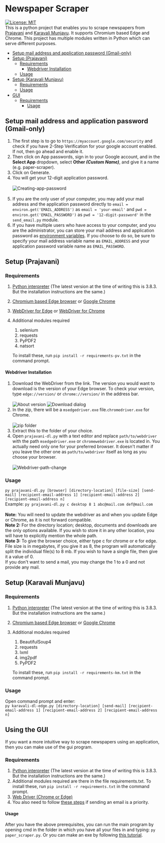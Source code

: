 # Newspaper Scraper
[![License: MIT](https://img.shields.io/github/license/Electronica-dev/Newspaper-scraper)](https://opensource.org/licenses/MIT)
<br/>This is a python project that enables you to scrape newspapers from [Prajavani](http://epaper.prajavani.net) and [Karavali Munjavu](http://www.karavalimunjavu.com/). It supports Chromium based Edge and Chrome.
This project has multiple modules written in Python which can serve different purposes.

- [Setup mail address and application password (Gmail-only)](#setup-mail-address-and-application-password-gmail-only)
- [Setup (Prajavani)](#setup-prajavani)
   * [Requirements](#requirements)
     + [Webdriver Installation](#webdriver-installation)
   * [Usage](#usage)
- [Setup (Karavali Munjavu)](#setup-karavali-munjavu)
   * [Requirements](#requirements-1)
   * [Usage](#usage-1)
- [GUI](#using-the-gui)
   * [Requirements](#requirements-1)
     * [Usage](#usage-2)
## Setup mail address and application password (Gmail-only)
1. The first step is to go to `https://myaccount.google.com/security` and check if you have 2-Step Verification for your google account enabled. If not, then go ahead and enable it.
2. Then click on App passwords, sign in to your Google account, and in the **Select App** dropdown, select __Other *(Custom Name)*__, and give it a name (e.g. paper-scraper).
3. Click on Generate.
4. You will get your 12-digit application password.<br/><br/>![Creating-app-password](../assets/newspaper-scraper/paper-scraper.gif)<br/><br/>
5. If you are the only user of your computer, you may add your mail address and the application password directly to `email = environ.get('EMAIL_ADDRESS')` as `email = 'your-email'` and `pwd = environ.get('EMAIL_PASSWORD')` as `pwd = '12-digit-password'` in the `send_email.py` module.
6. If you have multiple users who have access to your computer, and you are the administrator, you can store your mail address and application password as [environment variables](https://www.twilio.com/blog/2017/01/how-to-set-environment-variables.html). If you choose to do so, be sure to specify your mail address variable name as `EMAIL_ADDRESS` and your application password variable name as `EMAIL_PASSWORD`.
## Setup (Prajavani) 
### Requirements
1. [Python interpreter](https://www.ics.uci.edu/~pattis/common/handouts/pythoneclipsejava/python.html) (The latest version at the time of writing this is 3.8.3. But the installation instructions are the same.)
2. [Chromium based Edge browser](https://www.microsoft.com/en-us/edge) or [Google Chrome](https://www.google.com/intl/en_in/chrome/)
3. [WebDriver for Edge](https://msedgewebdriverstorage.z22.web.core.windows.net/) or [WebDriver for Chrome](https://chromedriver.storage.googleapis.com/index.html)
4. Additional modules required
   1. selenium
   2. requests
   3. PyPDF2
   4. natsort
   
   To install these, run `pip install -r requirements-pv.txt` in the command prompt.
#### Webdriver Installation
1. Download the WebDriver from the link. The version you would want to download is the version of your Edge browser. To check your version, type `edge://version/` or `chrome://version/` in the address bar.
<br/><br/>![About version](../assets/newspaper-scraper/edge-webdriver-download-delay-10ms.gif)
![Download dialog](../assets/newspaper-scraper/download-dialog.png)
2. In the zip, there will be a `msedgedriver.exe` file.`chromedriver.exe` for Chrome.<br/><br/>![zip folder](../assets/newspaper-scraper/zip-folder.png)
3. Extract this to the folder of your choice.
4. Open `prajavani-dl.py` with a text editor and replace `path/to/webdriver` with the path `msedgedriver.exe` or `chromewebdriver.exe` is located in. You actually need only one for your preferred browser. It doesn't matter if you leave the other one as `path/to/webdriver` itself as long as you choose your browser.<br/><br/>![Webdriver-path-change](../assets/newspaper-scraper/change-webdriver-location.gif) 
### Usage
`py prajavani-dl.py [browser] [directory-location] [file-size] [send-mail] [recipient-email-address 1] [recipient-email-address 2] [recipient-email-address n]`
<br/>Example: `py prajavani-dl.py c desktop 8 1 abc@mail.com def@mail.com`<br/>
<br/>**Note:** You will need to update the webdriver as and when you update Edge or Chrome, as it is not forward compatible.
<br/>**Note 2:** For the directory location; desktop, documents and downloads are the only options available. If you wish to store it in any other location, you will have to explicitly mention the whole path.
<br/>**Note 3:** To give the browser choice, either type c for chrome or e for edge.
<br/>File size is in megabytes, if you give it as 8, the program will automatically split the individual file(s) to 8 mb. If you wish to have a single file, then give it a value of 0.
<br/>If you don't want to send a mail, you may change the 1 to a 0 and not provide any mail.
## Setup (Karavali Munjavu)
### Requirements
1. [Python interpreter](https://www.ics.uci.edu/~pattis/common/handouts/pythoneclipsejava/python.html) (The latest version at the time of writing this is 3.8.3. But the installation instructions are the same.)
2. [Chromium based Edge browser](https://www.microsoft.com/en-us/edge) or [Google Chrome](https://www.google.com/intl/en_in/chrome/)
3. Additional modules required
   1. BeautifulSoup4
   2. requests
   3. lxml
   4. img2pdf
   5. PyPDF2
   
   To install these, run `pip install -r requirements-km.txt` in the command prompt.
### Usage
Open command prompt and enter:<br/>`py karavali-dl-edge.py [directory-location] [send-mail] [recipient-email-address 1] [recipient-email-address 2] [recipient-email-address n]`
## Using the GUI
If you want a more intuitive way to scrape newspapers using an application, then you can make use of the gui program.

### Requirements
1. [Python interpreter](https://www.ics.uci.edu/~pattis/common/handouts/pythoneclipsejava/python.html) (The latest version at the time of writing this is 3.8.3. But the installation instructions are the same.)
2. Additional modules required are there in the file requirements.txt. To install these, run `pip install -r requirements.txt` in the command prompt.
3. [Web Driver (Chrome or Edge)](#webdriver-installation)
3. You also need to follow [these steps](#setup-mail-address-and-application-password-gmail-only) if sending an email is a priority.

#### Usage
After you have the above prerequisites, you can run the main program by opening cmd in the folder in which you have all your files in and typing: `py paper_scraper.py`. Or you can make an exe by following [this tutorial](https://www.youtube.com/watch?v=UZX5kH72Yx4).
